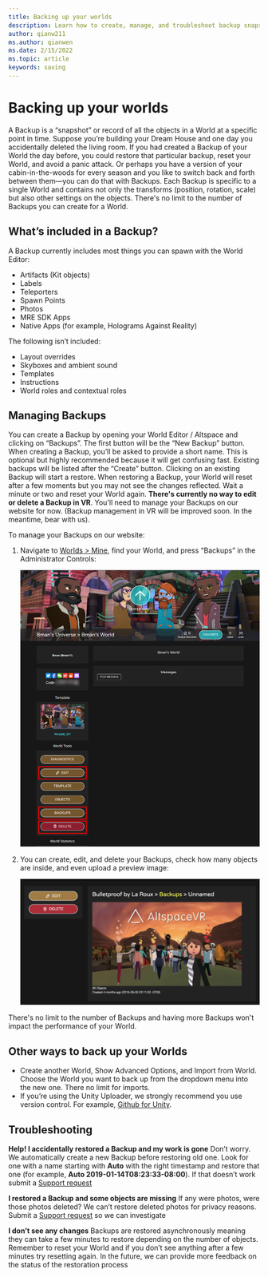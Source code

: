 ```yaml
---
title: Backing up your worlds
description: Learn how to create, manage, and troubleshoot backup snapshots of your AltspaceVR worlds.
author: qianw211
ms.author: qianwen
ms.date: 2/15/2022
ms.topic: article
keywords: saving
---
```


# Backing up your worlds

A Backup is a “snapshot” or record of all the objects in a World at a specific point in time. Suppose you’re building your Dream House and one day you accidentally deleted the living room. If you had created a Backup of your World the day before, you could restore that particular backup, reset your World, and avoid a panic attack. Or perhaps you have a version of your cabin-in-the-woods for every season and you like to switch back and forth between them—you can do that with Backups. Each Backup is specific to a single World and contains not only the transforms (position, rotation, scale) but also other settings on the objects. There's no limit to the number of Backups you can create for a World.  

## What’s included in a Backup?

A Backup currently includes most things you can spawn with the World Editor:
* Artifacts (Kit objects)
* Labels
* Teleporters
* Spawn Points
* Photos
* MRE SDK Apps
* Native Apps (for example, Holograms Against Reality)

The following isn’t included:

* Layout overrides
* Skyboxes and ambient sound
* Templates
* Instructions
* World roles and contextual roles

## Managing Backups

You can create a Backup by opening your World Editor / Altspace and clicking on “Backups”. The first button will be the “New Backup” button. When creating a Backup, you’ll be asked to provide a short name. This is optional but highly recommended because it will get confusing fast. Existing backups will be listed after the “Create” button. Clicking on an existing Backup will start a restore. When restoring a Backup, your World will reset after a few moments but you may not see the changes reflected. Wait a minute or two and reset your World again. **There's currently no way to edit or delete a Backup in VR**. You'll need to manage your Backups on our website for now. (Backup management in VR will be improved soon. In the meantime, bear with us).

To manage your Backups on our website:

1. Navigate to [Worlds > Mine](https://account.altvr.com/users/sign_in), find your World, and press “Backups” in the Administrator Controls:

    ![Administrator controls in the worlds website with backups panel open](images/world-backup-img-01.png)

2. You can create, edit, and delete your Backups, check how many objects are inside, and even upload a preview image: 

    ![Backups window with create, edit, and delete commands highlighted](images/world-backup-img-02.png)

There's no limit to the number of Backups and having more Backups won't impact the performance of your World.

## Other ways to back up your Worlds

* Create another World, Show Advanced Options, and Import from World. Choose the World you want to back up from the dropdown menu into the new one. There no limit for imports.
* If you’re using the Unity Uploader, we strongly recommend you use version control. For example, [Github for Unity](https://unity.github.com).

## Troubleshooting

**Help! I accidentally restored a Backup and my work is gone**
Don’t worry. We automatically create a new Backup before restoring old one. Look for one with a name starting with **Auto** with the right timestamp and restore that one (for example, **Auto 2019-01-14T08:23:33-08:00**).  If that doesn’t work submit a [Support request](https://help.altvr.com/hc/requests/new)

**I restored a Backup and some objects are missing**
If any were photos, were those photos deleted? We can’t restore deleted photos for privacy reasons. Submit a [Support request](https://help.altvr.com/hc/requests/new) so we can investigate

**I don’t see any changes**
Backups are restored asynchronously meaning they can take a few minutes to restore depending on the number of objects. Remember to reset your World and if you don’t see anything after a few minutes try resetting again. In the future, we can provide more feedback on the status of the restoration process
